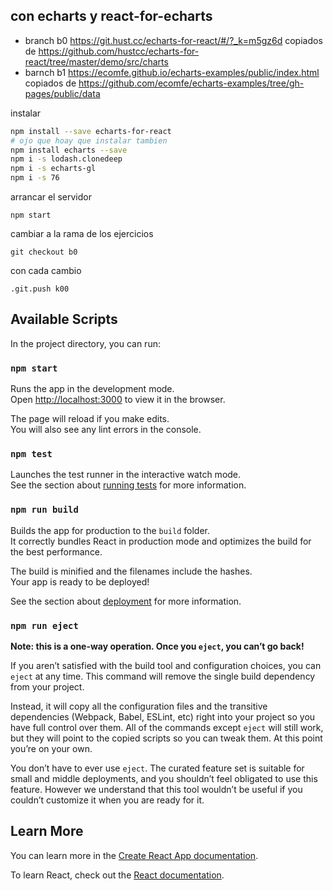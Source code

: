 ## con echarts y react-for-echarts

- branch b0 https://git.hust.cc/echarts-for-react/#/?_k=m5gz6d copiados de   https://github.com/hustcc/echarts-for-react/tree/master/demo/src/charts
- barnch b1  https://ecomfe.github.io/echarts-examples/public/index.html copiados de  https://github.com/ecomfe/echarts-examples/tree/gh-pages/public/data

instalar

```sh
npm install --save echarts-for-react
# ojo que hoay que instalar tambien
npm install echarts --save
npm i -s lodash.clonedeep
npm i -s echarts-gl
npm i -s 76

```
arrancar el servidor
```
npm start
```

cambiar a la rama de los ejercicios
```
git checkout b0
```
con cada cambio
```
.git.push k00
```

## Available Scripts 

In the project directory, you can run:

### `npm start`

Runs the app in the development mode.<br>
Open [http://localhost:3000](http://localhost:3000) to view it in the browser.

The page will reload if you make edits.<br>
You will also see any lint errors in the console.

### `npm test`

Launches the test runner in the interactive watch mode.<br>
See the section about [running tests](https://facebook.github.io/create-react-app/docs/running-tests) for more information.

### `npm run build`

Builds the app for production to the `build` folder.<br>
It correctly bundles React in production mode and optimizes the build for the best performance.

The build is minified and the filenames include the hashes.<br>
Your app is ready to be deployed!

See the section about [deployment](https://facebook.github.io/create-react-app/docs/deployment) for more information.

### `npm run eject`

**Note: this is a one-way operation. Once you `eject`, you can’t go back!**

If you aren’t satisfied with the build tool and configuration choices, you can `eject` at any time. This command will remove the single build dependency from your project.

Instead, it will copy all the configuration files and the transitive dependencies (Webpack, Babel, ESLint, etc) right into your project so you have full control over them. All of the commands except `eject` will still work, but they will point to the copied scripts so you can tweak them. At this point you’re on your own.

You don’t have to ever use `eject`. The curated feature set is suitable for small and middle deployments, and you shouldn’t feel obligated to use this feature. However we understand that this tool wouldn’t be useful if you couldn’t customize it when you are ready for it.

## Learn More

You can learn more in the [Create React App documentation](https://facebook.github.io/create-react-app/docs/getting-started).

To learn React, check out the [React documentation](https://reactjs.org/).
